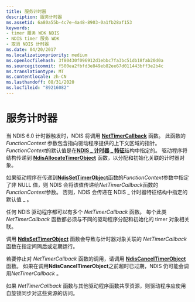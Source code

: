 ```yaml
---
title: 服务计时器
description: 服务计时器
ms.assetid: 6a80a55b-4c7e-4a48-8903-0a1fb28af153
keywords:
- timer 服务 WDK NDIS
- NDIS timer 服务 WDK
- 取消 NDIS 计时器
ms.date: 04/20/2017
ms.localizationpriority: medium
ms.openlocfilehash: 3f80430f096912d1ebbc7fa3bc51db18fab20d0a
ms.sourcegitcommit: f500ea2fbfd3e849eb82ee67d011443bff3e2b4c
ms.translationtype: MT
ms.contentlocale: zh-CN
ms.lasthandoff: 08/31/2020
ms.locfileid: "89216082"
---
```

# <a name="servicing-timers"></a>服务计时器





当 NDIS 6.0 计时器触发时，NDIS 将调用 [**NetTimerCallback**](/windows-hardware/drivers/ddi/ndis/nc-ndis-ndis_timer_function) 函数。 此函数的 *FunctionContext* 参数包含指向驱动程序提供的上下文区域的指针。 *FunctionContext*的默认值是在[**NDIS \_ 计时器 \_ 特征**](/windows-hardware/drivers/ddi/ndis/ns-ndis-_ndis_timer_characteristics)结构中指定的。 驱动程序将结构传递到 [**NdisAllocateTimerObject**](/windows-hardware/drivers/ddi/ndis/nf-ndis-ndisallocatetimerobject) 函数，以分配和初始化关联的计时器对象。

如果驱动程序在传递到[**NdisSetTimerObject**](/windows-hardware/drivers/ddi/ndis/nf-ndis-ndissettimerobject)函数的*FunctionContext*参数中指定了非 NULL 值，则 NDIS 会将该值传递给*NetTimerCallback*函数的*FunctionContext*参数。 否则，NDIS 会传递在 NDIS \_ 计时器特征结构中指定的默认值 \_ 。

任何 NDIS 驱动程序都可以有多个 *NetTimerCallback* 函数。 每个此类 *NetTimerCallback* 函数都必须与不同的驱动程序分配和初始化的 timer 对象相关联。

调用 [**NdisSetTimerObject**](/windows-hardware/drivers/ddi/ndis/nf-ndis-ndissettimerobject) 函数会导致与计时器对象关联的 *NetTimerCallback* 函数在指定间隔后或定期运行。

若要停止对 *NetTimerCallback* 函数的调用，请调用 [**NdisCancelTimerObject**](/windows-hardware/drivers/ddi/ndis/nf-ndis-ndiscanceltimerobject) 函数。 如果在调用**NdisCancelTimerObject**之前超时已过期，NDIS 仍可能会调用*NetTimerCallback* 。

如果 *NetTimerCallback* 函数与其他驱动程序函数共享资源，则驱动程序应使用自旋锁同步对这些资源的访问。

 

